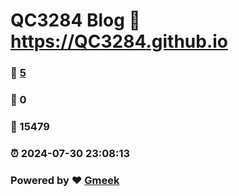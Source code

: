 # QC3284 Blog :link: https://QC3284.github.io 
### :page_facing_up: [5](https://QC3284.github.io/tag.html) 
### :speech_balloon: 0 
### :hibiscus: 15479 
### :alarm_clock: 2024-07-30 23:08:13 
### Powered by :heart: [Gmeek](https://github.com/Meekdai/Gmeek)
